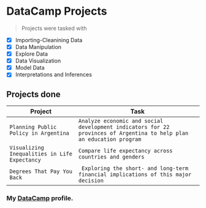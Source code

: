 #  DataCamp Projects

>Projects were tasked with 
 
-  [x] Importing-Cleanining Data
-  [x] Data Manipulation
-  [x] Explore Data 
-  [x] Data Visualization
-  [x] Model Data  
-  [x] Interpretations and Inferences

## Projects done

  | Project |   Task      |
  | --- | --------------------|
  | `Planning Public Policy in Argentina ` | `Analyze economic and social development indicators for 22 provinces of Argentina to help plan an education program` |
  | `Visualizing Inequalities in Life Expectancy ` | `Compare life expectancy across countries and genders      `|
  | `Degrees That Pay You Back               ` |` Exploring the short- and long-term financial implications of this major decision`|
  
  
  
### My [DataCamp](https://www.datacamp.com/profile/shivangibhave01) profile.
